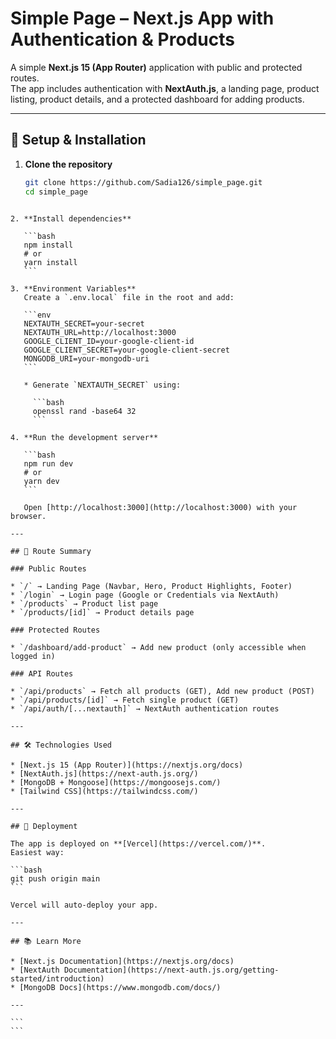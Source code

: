 # Simple Page – Next.js App with Authentication & Products

A simple **Next.js 15 (App Router)** application with public and protected routes.  
The app includes authentication with **NextAuth.js**, a landing page, product listing, product details, and a protected dashboard for adding products.

---

## 🔧 Setup & Installation

1. **Clone the repository**
   ```bash
   git clone https://github.com/Sadia126/simple_page.git
   cd simple_page
````

2. **Install dependencies**

   ```bash
   npm install
   # or
   yarn install
   ```

3. **Environment Variables**
   Create a `.env.local` file in the root and add:

   ```env
   NEXTAUTH_SECRET=your-secret
   NEXTAUTH_URL=http://localhost:3000
   GOOGLE_CLIENT_ID=your-google-client-id
   GOOGLE_CLIENT_SECRET=your-google-client-secret
   MONGODB_URI=your-mongodb-uri
   ```

   * Generate `NEXTAUTH_SECRET` using:

     ```bash
     openssl rand -base64 32
     ```

4. **Run the development server**

   ```bash
   npm run dev
   # or
   yarn dev
   ```

   Open [http://localhost:3000](http://localhost:3000) with your browser.

---

## 📌 Route Summary

### Public Routes

* `/` → Landing Page (Navbar, Hero, Product Highlights, Footer)
* `/login` → Login page (Google or Credentials via NextAuth)
* `/products` → Product list page
* `/products/[id]` → Product details page

### Protected Routes

* `/dashboard/add-product` → Add new product (only accessible when logged in)

### API Routes

* `/api/products` → Fetch all products (GET), Add new product (POST)
* `/api/products/[id]` → Fetch single product (GET)
* `/api/auth/[...nextauth]` → NextAuth authentication routes

---

## 🛠 Technologies Used

* [Next.js 15 (App Router)](https://nextjs.org/docs)
* [NextAuth.js](https://next-auth.js.org/)
* [MongoDB + Mongoose](https://mongoosejs.com/)
* [Tailwind CSS](https://tailwindcss.com/)

---

## 🚀 Deployment

The app is deployed on **[Vercel](https://vercel.com/)**.
Easiest way:

```bash
git push origin main
```

Vercel will auto-deploy your app.

---

## 📚 Learn More

* [Next.js Documentation](https://nextjs.org/docs)
* [NextAuth Documentation](https://next-auth.js.org/getting-started/introduction)
* [MongoDB Docs](https://www.mongodb.com/docs/)

---

``` 
```
